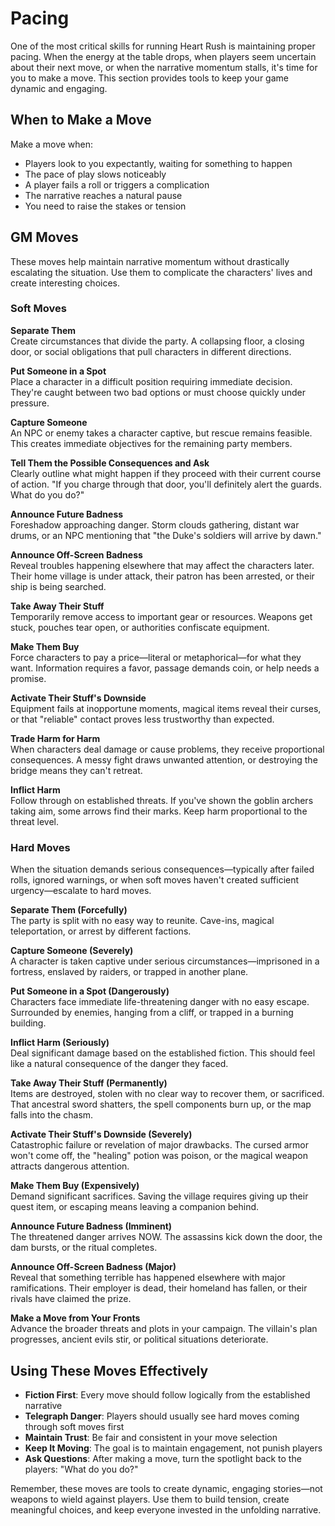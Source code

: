 # Pacing

One of the most critical skills for running Heart Rush is maintaining proper pacing. When the energy at the table drops, when players seem uncertain about their next move, or when the narrative momentum stalls, it's time for you to make a move. This section provides tools to keep your game dynamic and engaging.

## When to Make a Move

Make a move when:

- Players look to you expectantly, waiting for something to happen
- The pace of play slows noticeably
- A player fails a roll or triggers a complication
- The narrative reaches a natural pause
- You need to raise the stakes or tension

## GM Moves

These moves help maintain narrative momentum without drastically escalating the situation. Use them to complicate the characters' lives and create interesting choices.

### Soft Moves

**Separate Them**  
Create circumstances that divide the party. A collapsing floor, a closing door, or social obligations that pull characters in different directions.

**Put Someone in a Spot**  
Place a character in a difficult position requiring immediate decision. They're caught between two bad options or must choose quickly under pressure.

**Capture Someone**  
An NPC or enemy takes a character captive, but rescue remains feasible. This creates immediate objectives for the remaining party members.

**Tell Them the Possible Consequences and Ask**  
Clearly outline what might happen if they proceed with their current course of action. "If you charge through that door, you'll definitely alert the guards. What do you do?"

**Announce Future Badness**  
Foreshadow approaching danger. Storm clouds gathering, distant war drums, or an NPC mentioning that "the Duke's soldiers will arrive by dawn."

**Announce Off-Screen Badness**  
Reveal troubles happening elsewhere that may affect the characters later. Their home village is under attack, their patron has been arrested, or their ship is being searched.

**Take Away Their Stuff**  
Temporarily remove access to important gear or resources. Weapons get stuck, pouches tear open, or authorities confiscate equipment.

**Make Them Buy**  
Force characters to pay a price—literal or metaphorical—for what they want. Information requires a favor, passage demands coin, or help needs a promise.

**Activate Their Stuff's Downside**  
Equipment fails at inopportune moments, magical items reveal their curses, or that "reliable" contact proves less trustworthy than expected.

**Trade Harm for Harm**  
When characters deal damage or cause problems, they receive proportional consequences. A messy fight draws unwanted attention, or destroying the bridge means they can't retreat.

**Inflict Harm**  
Follow through on established threats. If you've shown the goblin archers taking aim, some arrows find their marks. Keep harm proportional to the threat level.

### Hard Moves

When the situation demands serious consequences—typically after failed rolls, ignored warnings, or when soft moves haven't created sufficient urgency—escalate to hard moves.

**Separate Them (Forcefully)**  
The party is split with no easy way to reunite. Cave-ins, magical teleportation, or arrest by different factions.

**Capture Someone (Severely)**  
A character is taken captive under serious circumstances—imprisoned in a fortress, enslaved by raiders, or trapped in another plane.

**Put Someone in a Spot (Dangerously)**  
Characters face immediate life-threatening danger with no easy escape. Surrounded by enemies, hanging from a cliff, or trapped in a burning building.

**Inflict Harm (Seriously)**  
Deal significant damage based on the established fiction. This should feel like a natural consequence of the danger they faced.

**Take Away Their Stuff (Permanently)**  
Items are destroyed, stolen with no clear way to recover them, or sacrificed. That ancestral sword shatters, the spell components burn up, or the map falls into the chasm.

**Activate Their Stuff's Downside (Severely)**  
Catastrophic failure or revelation of major drawbacks. The cursed armor won't come off, the "healing" potion was poison, or the magical weapon attracts dangerous attention.

**Make Them Buy (Expensively)**  
Demand significant sacrifices. Saving the village requires giving up their quest item, or escaping means leaving a companion behind.

**Announce Future Badness (Imminent)**  
The threatened danger arrives NOW. The assassins kick down the door, the dam bursts, or the ritual completes.

**Announce Off-Screen Badness (Major)**  
Reveal that something terrible has happened elsewhere with major ramifications. Their employer is dead, their homeland has fallen, or their rivals have claimed the prize.

**Make a Move from Your Fronts**  
Advance the broader threats and plots in your campaign. The villain's plan progresses, ancient evils stir, or political situations deteriorate.

## Using These Moves Effectively

- **Fiction First**: Every move should follow logically from the established narrative
- **Telegraph Danger**: Players should usually see hard moves coming through soft moves first
- **Maintain Trust**: Be fair and consistent in your move selection
- **Keep It Moving**: The goal is to maintain engagement, not punish players
- **Ask Questions**: After making a move, turn the spotlight back to the players: "What do you do?"

Remember, these moves are tools to create dynamic, engaging stories—not weapons to wield against players. Use them to build tension, create meaningful choices, and keep everyone invested in the unfolding narrative.
